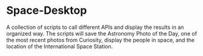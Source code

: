 # Space-Desktop
A collection of scripts to call different APIs and display the results in an organized way.  The scripts will save the Astronomy Photo of the Day, one of the most recent photos from Curiosity, display the people in space, and the location of the International Space Station.
